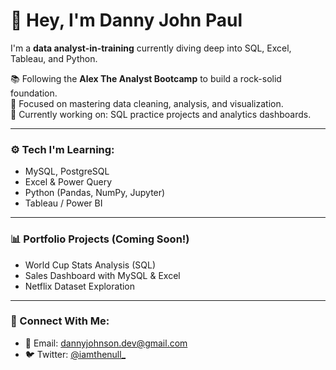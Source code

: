 # 👋 Hey, I'm Danny John Paul

I'm a **data analyst-in-training** currently diving deep into SQL, Excel, Tableau, and Python.

📚 Following the **Alex The Analyst Bootcamp** to build a rock-solid foundation.  
🎯 Focused on mastering data cleaning, analysis, and visualization.  
🚀 Currently working on: SQL practice projects and analytics dashboards.

---

### ⚙️ Tech I'm Learning:
- MySQL, PostgreSQL
- Excel & Power Query
- Python (Pandas, NumPy, Jupyter)
- Tableau / Power BI

---

### 📊 Portfolio Projects (Coming Soon!)
- World Cup Stats Analysis (SQL)
- Sales Dashboard with MySQL & Excel
- Netflix Dataset Exploration

---

### 🔗 Connect With Me:
- 📧 Email: dannyjohnson.dev@gmail.com
- 🐦 Twitter: [@iamthenull_](https://twitter.com/iamthenull_)
